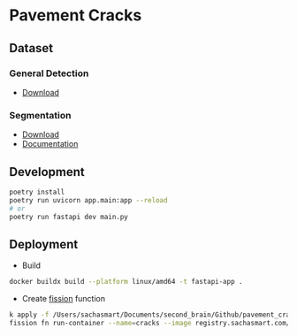 # Pavement Cracks

## Dataset

### General Detection
- [Download](https://figshare.com/articles/dataset/Pavement_cracks_from_UAV_imagery-1388/25103138?file=44293022)
### Segmentation
- [Download](https://universe.roboflow.com/university-bswxt/crack-bphdr?ref=ultralytics)
 - [Documentation](https://docs.ultralytics.com/datasets/segment/crack-seg/#how-do-i-train-a-model-using-the-crack-segmentation-dataset-with-ultralytics-yolo11)
## Development

```bash
poetry install
poetry run uvicorn app.main:app --reload
# or
poetry run fastapi dev main.py
```

## Deployment

- Build

```bash
docker buildx build --platform linux/amd64 -t fastapi-app .
```

- Create [fission](https://fission.io/) function

```bash
k apply -f /Users/sachasmart/Documents/second_brain/Github/pavement_cracks/deployment/fission/specs/registry.secrets.yaml
fission fn run-container --name=cracks --image registry.sachasmart.com/pavement_cracks:latest --port 8000 --imagepullsecret "registry-secret"
```
